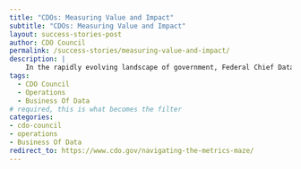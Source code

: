 ```yaml
---
title: "CDOs: Measuring Value and Impact"
subtitle: "CDOs: Measuring Value and Impact"
layout: success-stories-post
author: CDO Council
permalink: /success-stories/measuring-value-and-impact/
description: |
    In the rapidly evolving landscape of government, Federal Chief Data Officers (CDOs) have emerged as crucial leaders tasked with harnessing the power of data to drive organizational success. However, the relative newness of this role brings forth unique challenges, particularly in the realm of measuring and communicating the value of their efforts. Drawing inspiration from diverse domains, this paper explores considerations for establishing Federal CDO performance metrics.
tags:
  - CDO Council
  - Operations
  - Business Of Data
# required, this is what becomes the filter
categories:
- cdo-council
- operations
- Business Of Data
redirect_to: https://www.cdo.gov/navigating-the-metrics-maze/ 
---
```


